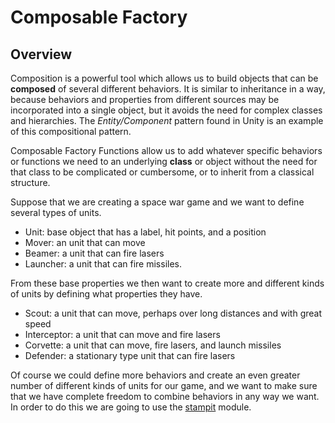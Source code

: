 # Composable Factory

## Overview
Composition is a powerful tool which allows us to build objects that can be **composed** of several different behaviors. It is similar to inheritance in a way, because behaviors and properties from different sources may be incorporated into a single object, but it avoids the need for complex classes and hierarchies. The *Entity/Component* pattern found in Unity is an example of this compositional pattern.

Composable Factory Functions allow us to add whatever specific behaviors or functions we need to an underlying **class** or object without the need for that class to be complicated or cumbersome, or to inherit from a classical structure.

Suppose that we are creating a space war game and we want to define several types of units.

* Unit: base object that has a label, hit points, and a position
* Mover: an unit that can move
* Beamer: a unit that can fire lasers
* Launcher: a unit that can fire missiles.

From these base properties we then want to create more and different kinds of units by defining what properties they have. 

* Scout: a unit that can move, perhaps over long distances and with great speed
* Interceptor: a unit that can move and fire lasers
* Corvette: a unit that can move, fire lasers, and launch missiles
* Defender: a stationary type unit that can fire lasers

Of course we could define more behaviors and create an even greater number of different kinds of units for our game, and we want to make sure that we have complete freedom to combine behaviors in any way we want. In order to do this we are going to use the [stampit](https://github.com/stampit-org/stampit) module.